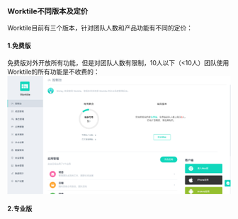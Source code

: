 ### Worktile不同版本及定价
Worktile目前有三个版本，针对团队人数和产品功能有不同的定价：
#### 1.免费版
免费版对外开放所有功能，但是对团队人数有限制，10人以下（<10人）团队使用Worktile的所有功能是不收费的：
![](/assets/1-41.png)

#### 2.专业版
